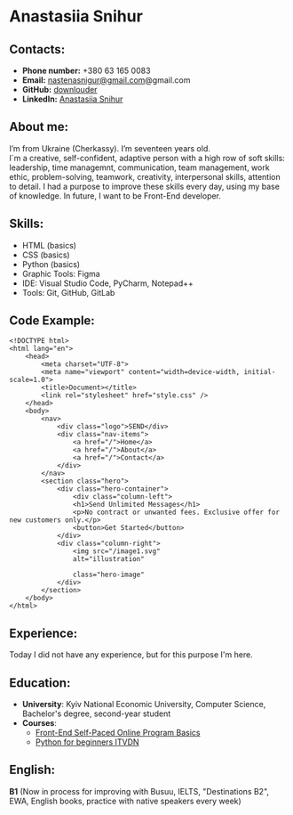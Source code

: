 # Anastasiia Snihur

## Contacts:
- __Phone number:__ +380 63 165 0083
- __Email:__ nastenasnigur@gmail.com@gmail.com
- __GitHub:__ [downlouder](https://github.com/ansnigur)
- __LinkedIn:__ [Anastasiia Snihur](https://www.linkedin.com/in/anastasiia-snihur-754685265/)

## About me:
I’m from Ukraine (Cherkassy). I’m seventeen years old.\
I`m a creative, self-confident, adaptive person with a high row of soft skills: leadership, time managemnt, communication, team management, work ethic, problem-solving, teamwork, creativity, interpersonal skills, attention to detail. I had a purpose to improve these skills every day, using my base of knowledge. In future, I want to be Front-End developer.

## Skills:
- HTML (basics)
- CSS (basics)
- Python (basics)
- Graphic Tools: Figma
- IDE: Visual Studio Code, PyCharm, Notepad++
- Tools: Git, GitHub, GitLab

## Code Example:
```
<!DOCTYPE html>
<html lang="en">
    <head>
        <meta charset="UTF-8">
        <meta name="viewport" content="width=device-width, initial-scale=1.0">
        <title>Document></title>
        <link rel="stylesheet" href="style.css" />
    </head>
    <body>
        <nav>
            <div class="logo">SEND</div>
            <div class="nav-items">
                <a href="/">Home</a>
                <a href="/">About</a>
                <a href="/">Contact</a>
            </div>
        </nav>
        <section class="hero">
            <div class="hero-container">
                <div class="column-left">
                <h1>Send Unlimited Messages</h1>
                <p>No contract or unwanted fees. Exclusive offer for new customers only.</p>
                <button>Get Started</button>
            </div>
            <div class="column-right">
                <img src="/image1.svg"
                alt="illustration"

                class="hero-image"
            </div>
        </section>
    </body>
</html>
```
## Experience:
Today I did not have any experience, but for this purpose I'm here.

## Education: 
- **University**: Kyiv National Economic University, Computer Science, Bachelor's degree, second-year student
- **Courses**:
  - [Front-End Self-Paced Online Program Basics](https://learn.epam.com/)
  - [Python for beginners ITVDN](https://itvdn.com/ua/live-online/python-developer?admitad_uid=6dee2043993df60ec10c1fdd90238909&utm_source=admitad)

## English: 
**B1** (Now in process for improving with Busuu, IELTS, "Destinations B2", EWA, English books, practice with native speakers every week)